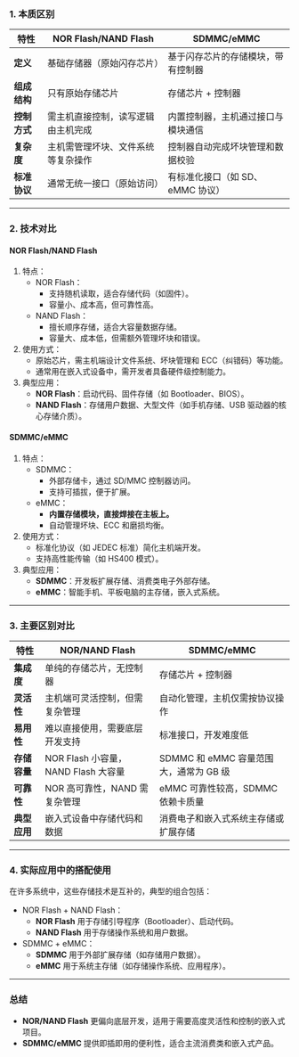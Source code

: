 ### **1. 本质区别**

| 特性         | NOR Flash/NAND Flash               | SDMMC/eMMC                         |
| ------------ | ---------------------------------- | ---------------------------------- |
| **定义**     | 基础存储器（原始闪存芯片）         | 基于闪存芯片的存储模块，带有控制器 |
| **组成结构** | 只有原始存储芯片                   | 存储芯片 + 控制器                  |
| **控制方式** | 需主机直接控制，读写逻辑由主机完成 | 内置控制器，主机通过接口与模块通信 |
| **复杂度**   | 主机需管理坏块、文件系统等复杂操作 | 控制器自动完成坏块管理和数据校验   |
| **标准协议** | 通常无统一接口（原始访问）         | 有标准化接口（如 SD、eMMC 协议）   |

------

### **2. 技术对比**

#### **NOR Flash/NAND Flash**

1.  特点：
    -   NOR Flash：
        -   支持随机读取，适合存储代码（如固件）。
        -   容量小、成本高，但可靠性高。
    -   NAND Flash：
        -   擅长顺序存储，适合大容量数据存储。
        -   容量大、成本低，但需额外管理坏块和错误。
2.  使用方式：
    -   原始芯片，需主机端设计文件系统、坏块管理和 ECC（纠错码）等功能。
    -   通常用在嵌入式设备中，需开发者具备硬件级控制能力。
3.  典型应用：
    -   **NOR Flash**：启动代码、固件存储（如 Bootloader、BIOS）。
    -   **NAND Flash**：存储用户数据、大型文件（如手机存储、USB 驱动器的核心存储介质）。

#### **SDMMC/eMMC**

1.  特点：
    -   SDMMC：
        -   外部存储卡，通过 SD/MMC 控制器访问。
        -   支持可插拔，便于扩展。
    -   eMMC：
        -   **内置存储模块，直接焊接在主板上。**
        -   自动管理坏块、ECC 和磨损均衡。
2.  使用方式：
    -   标准化协议（如 JEDEC 标准）简化主机端开发。
    -   支持高性能传输（如 HS400 模式）。
3.  典型应用：
    -   **SDMMC**：开发板扩展存储、消费类电子外部存储。
    -   **eMMC**：智能手机、平板电脑的主存储，嵌入式系统。

------

### **3. 主要区别对比**

| 特性         | NOR/NAND Flash                      | SDMMC/eMMC                             |
| ------------ | ----------------------------------- | -------------------------------------- |
| **集成度**   | 单纯的存储芯片，无控制器            | 存储芯片 + 控制器                      |
| **灵活性**   | 主机端可灵活控制，但需复杂管理      | 自动化管理，主机仅需按协议操作         |
| **易用性**   | 难以直接使用，需要底层开发支持      | 标准接口，开发难度低                   |
| **存储容量** | NOR Flash 小容量，NAND Flash 大容量 | SDMMC 和 eMMC 容量范围大，通常为 GB 级 |
| **可靠性**   | NOR 高可靠性，NAND 需复杂管理       | eMMC 可靠性较高，SDMMC 依赖卡质量      |
| **典型应用** | 嵌入式设备中存储代码和数据          | 消费电子和嵌入式系统主存储或扩展存储   |

------

### **4. 实际应用中的搭配使用**

在许多系统中，这些存储技术是互补的，典型的组合包括：

-   NOR Flash + NAND Flash：
    -   **NOR Flash** 用于存储引导程序（Bootloader）、启动代码。
    -   **NAND Flash** 用于存储操作系统和用户数据。
-   SDMMC + eMMC：
    -   **SDMMC** 用于外部扩展存储（如存储用户数据）。
    -   **eMMC** 用于系统主存储（如存储操作系统、应用程序）。

------

### **总结**

-   **NOR/NAND Flash** 更偏向底层开发，适用于需要高度灵活性和控制的嵌入式项目。
-   **SDMMC/eMMC** 提供即插即用的便利性，适合主流消费类和嵌入式产品。